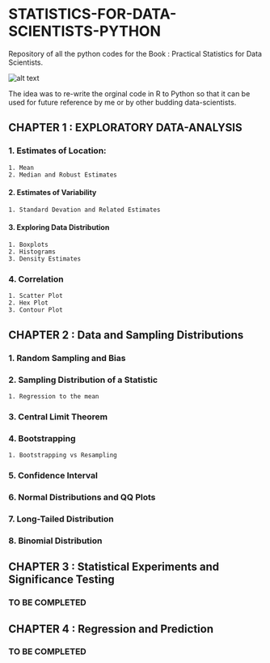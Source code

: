 # STATISTICS-FOR-DATA-SCIENTISTS-PYTHON #
Repository of all the python codes for the Book : Practical Statistics for Data Scientists. 

![alt text](https://images-na.ssl-images-amazon.com/images/I/51XWliJw1uL._SX379_BO1,204,203,200_.jpg)

The idea was to re-write the orginal code in R to Python so that it can be used for future reference by me or by other budding data-scientists.

## CHAPTER 1 : EXPLORATORY DATA-ANALYSIS ##
###	1. Estimates of Location: ####	
	1. Mean
	2. Median and Robust Estimates

#### 2. Estimates of Variability ####
	1. Standard Devation and Related Estimates

#### 3. Exploring Data Distribution ####
	1. Boxplots
	2. Histograms
	3. Density Estimates

### 4. Correlation ###
	1. Scatter Plot
	2. Hex Plot	
	3. Contour Plot

## CHAPTER 2 : Data and Sampling Distributions ##

### 1. Random Sampling and Bias ###

### 2. Sampling Distribution of a Statistic ###
	1. Regression to the mean

### 3. Central Limit Theorem ###

### 4. Bootstrapping ###
	1. Bootstrapping vs Resampling

### 5. Confidence Interval ###

### 6. Normal Distributions and QQ Plots ###

### 7. Long-Tailed Distribution ###

### 8. Binomial Distribution ###

## CHAPTER 3 : Statistical Experiments and Significance Testing ##

### TO BE COMPLETED ###

## CHAPTER 4 : Regression and Prediction ##

### TO BE COMPLETED ###